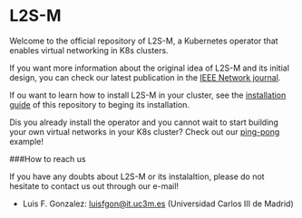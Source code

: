 # L2S-M 
Welcome to the official repository of L2S-M, a Kubernetes operator that enables virtual networking in K8s clusters.

If you want more information about the original idea of L2S-M and its initial design, you can check our latest publication in the [IEEE Network journal](https://ieeexplore.ieee.org/document/9740640).

If ou want to learn how to install L2S-M in your cluster, see the [installation guide](https://github.com/Networks-it-uc3m/L2S-M/tree/main/operator) of this repository to beging its installation.

Dis you already install the operator and  you cannot wait to start building your own virtual networks in your K8s cluster? Check out our [ping-pong](https://github.com/Networks-it-uc3m/L2S-M/tree/main/descriptors) example!

###How to reach us

If you have any doubts about L2S-M or its instalaltion, please do not hesitate to contact us out through our e-mail!
- Luis F. Gonzalez: luisfgon@it.uc3m.es (Universidad Carlos III de Madrid)
